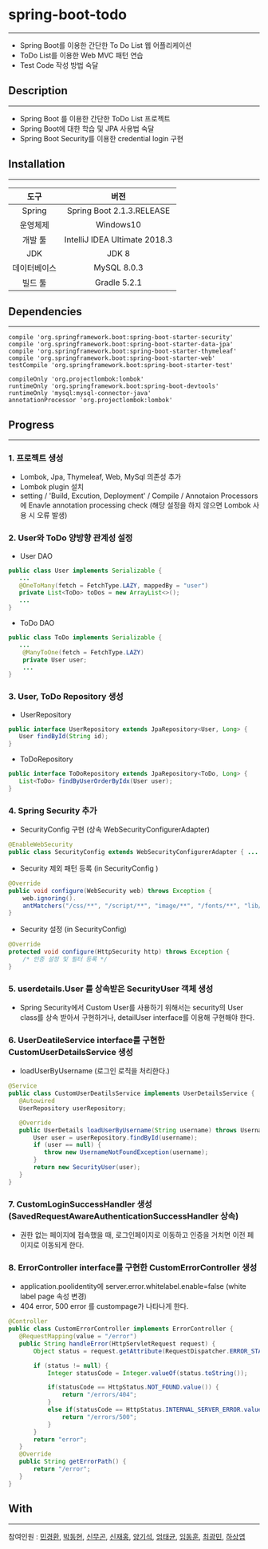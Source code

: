 # spring-boot-todo

---

* Spring Boot를 이용한 간단한 To Do List 웹 어플리케이션
* ToDo List를 이용한 Web MVC 패턴 연습
* Test Code 작성 방법 숙달



## Description

------

- Spring Boot 를 이용한 간단한 ToDo List 프로젝트
- Spring Boot에 대한 학습 및  JPA 사용법 숙달
- Spring Boot Security를 이용한 credential login 구현



## Installation

------

|     도구     |             버전              |
| :----------: | :---------------------------: |
|    Spring    |   Spring Boot 2.1.3.RELEASE   |
|   운영체제   |           Windows10           |
|   개발 툴    | IntelliJ IDEA Ultimate 2018.3 |
|     JDK      |             JDK 8             |
| 데이터베이스 |          MySQL 8.0.3          |
|   빌드 툴    |         Gradle 5.2.1          |



## Dependencies

------

```basic
compile 'org.springframework.boot:spring-boot-starter-security'
compile 'org.springframework.boot:spring-boot-starter-data-jpa'
compile 'org.springframework.boot:spring-boot-starter-thymeleaf'
compile 'org.springframework.boot:spring-boot-starter-web'
testCompile 'org.springframework.boot:spring-boot-starter-test'

compileOnly 'org.projectlombok:lombok'
runtimeOnly 'org.springframework.boot:spring-boot-devtools'
runtimeOnly 'mysql:mysql-connector-java'
annotationProcessor 'org.projectlombok:lombok'        
```





## Progress

------

### 1. 프로젝트 생성
- Lombok, Jpa, Thymeleaf, Web, MySql 의존성 추가
- Lombok plugin 설치
- setting / 'Build, Excution, Deployment' / Compile / Annotaion Processors에 Enavle annotation processing check (해당 설정을 하지 않으면 Lombok 사용 시 오류 발생)

### 2. User와 ToDo 양방향 관계성 설정

- User DAO

```java
public class User implements Serializable {
   ...
   @OneToMany(fetch = FetchType.LAZY, mappedBy = "user")
   private List<ToDo> toDos = new ArrayList<>();
   ...
}
```

 - ToDo DAO

 ```java
 public class ToDo implements Serializable {
 	...
     @ManyToOne(fetch = FetchType.LAZY)
     private User user;
     ...
 }
 ```

### 3. User, ToDo Repository 생성

- UserRepository

```java
public interface UserRepository extends JpaRepository<User, Long> {
   User findById(String id);
}
```

- ToDoRepository

```java
public interface ToDoRepository extends JpaRepository<ToDo, Long> {
   List<ToDo> findByUserOrderByIdx(User user);
}
```

### 4. Spring Security 추가

- SecurityConfig 구현 (상속 WebSecurityConfigurerAdapter)

```java
@EnableWebSecurity
public class SecurityConfig extends WebSecurityConfigurerAdapter { ... }
```

- Security 제외 패턴 등록 (in SecurityConfig )

```java
@Override
public void configure(WebSecurity web) throws Exception {
    web.ignoring().
    antMatchers("/css/**", "/script/**", "image/**", "/fonts/**", "lib/**", "/js/**");
}
```

- Security 설정 (in SecurityConfig)

```java
@Override
protected void configure(HttpSecurity http) throws Exception {
    /* 인증 설정 및 필터 등록 */
}
```

### 5. userdetails.User 를 상속받은 SecurityUser 객체 생성

 - Spring Security에서 Custom User를 사용하기 위해서는 security의 User class를 상속 받아서 구현하거나, detailUser interface를 이용해 구현해야 한다.

### 6. UserDeatileService interface를 구현한 CustomUserDetailsService 생성

- loadUserByUsername (로그인 로직을 처리한다.)

```java
@Service
public class CustomUserDeatilsService implements UserDetailsService {
   @Autowired
   UserRepository userRepository;

   @Override
   public UserDetails loadUserByUsername(String username) throws UsernameNotFoundException {
       User user = userRepository.findById(username);
       if (user == null) {
          throw new UsernameNotFoundException(username);
       }
       return new SecurityUser(user);
   }
}
```

### 7. CustomLoginSuccessHandler 생성 (SavedRequestAwareAuthenticationSuccessHandler 상속)

- 권한 없는 페이지에 접속했을 때, 로그인페이지로 이동하고 인증을 거치면 이전 페이지로 이동되게 한다.

### 8. ErrorController interface를 구현한 CustomErrorController 생성

- application.poolidentity에 server.error.whitelabel.enable=false (white label page 속성 변경)
- 404 error, 500 error 를 custompage가 나타나게 한다.

```java
@Controller
public class CustomErrorController implements ErrorController {
   @RequestMapping(value = "/error")
   public String handleError(HttpServletRequest request) {
       Object status = request.getAttribute(RequestDispatcher.ERROR_STATUS_CODE);

       if (status != null) {
           Integer statusCode = Integer.valueOf(status.toString());

           if(statusCode == HttpStatus.NOT_FOUND.value()) {
               return "/errors/404";
           }
           else if(statusCode == HttpStatus.INTERNAL_SERVER_ERROR.value()) {
               return "/errors/500";
           }
       }
       return "error";
   }
   @Override
   public String getErrorPath() {
       return "/error";
   }
}
```



## With

------

참여인원 : [민경환](https://www.github.com/ber01), [박동현](https://www.github.com/pdh6547), [신무곤](https://www.github.com/mkshin96), [신재홍](https://www.github.com/woghd9072), [양기석](https://www.github.com/yks095), [엄태균](https://www.github.com/etg6550), [임동훈](https://www.github.com/dongh9508), [최광민](https://www.github.com/rhkd4560), [하상엽](https://www.github.com/hagome0)
